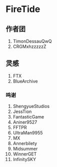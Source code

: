 # FireTide

## 作者团
1.  TimonDessauQwQ
2.  CRGMxhzzzzzZ

## 灵感
1.  FTX
2.  BlueArchive

### 鸣谢
1.  ShengyueStudios
2.  JessTion
3.  FantasticGame
4.  Aniner9527
5.  FFTPR
6.  UltraMan9955
7.  MX
8.  Annerbilety
9.  Midsummer
10.  WinnerGET
11.  InfinitySKY
